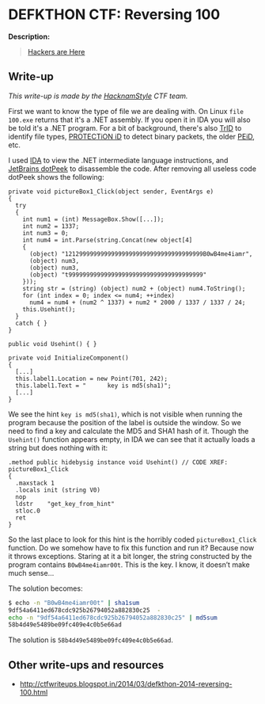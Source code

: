 # DEFKTHON CTF: Reversing 100

**Description:**

> [Hackers are Here](100.exe)

## Write-up

_This write-up is made by the [HacknamStyle](http://hacknamstyle.net/) CTF team._

First we want to know the type of file we are dealing with. On Linux `file 100.exe` returns that it's a .NET assembly. If you open it in IDA you will also be told it's a .NET program. For a bit of background, there's also [TrID](http://mark0.net/soft-trid.html) to identify file types, [PROTECTiON iD](http://pid.gamecopyworld.com/) to detect binary packets, the older [PEiD](http://www.aldeid.com/wiki/PEiD), etc.

I used [IDA](https://www.hex-rays.com/products/ida/) to view the .NET intermediate language instructions, and [JetBrains dotPeek](http://www.jetbrains.com/decompiler/) to disassemble the code. After removing all useless code dotPeek shows the following:

```
private void pictureBox1_Click(object sender, EventArgs e)
{
  try
  {
    int num1 = (int) MessageBox.Show([...]);
    int num2 = 1337;
    int num3 = 0;
    int num4 = int.Parse(string.Concat(new object[4]
    {
      (object) "121299999999999999999999999999999999999B0wB4me4iamr",
      (object) num3,
      (object) num3,
      (object) "t99999999999999999999999999999999999999"
    }));
    string str = (string) (object) num2 + (object) num4.ToString();
    for (int index = 0; index <= num4; ++index)
      num4 = num4 + (num2 ^ 1337) + num2 * 2000 / 1337 / 1337 / 24;
    this.Usehint();
  }
  catch { }
}

public void Usehint() { }

private void InitializeComponent()
{
  [...]
  this.label1.Location = new Point(701, 242);
  this.label1.Text = "      key is md5(sha1)";
  [...]
}
```

We see the hint `key is md5(sha1)`, which is not visible when running the program because the position of the label is outside the window. So we need to find a key and calculate the MD5 and SHA1 hash of it. Though the `Usehint()` function appears empty, in IDA we can see that it actually loads a string but does nothing with it:

```
.method public hidebysig instance void Usehint() // CODE XREF: pictureBox1_Click
{
  .maxstack 1
  .locals init (string V0)
  nop
  ldstr    "get_key_from_hint"
  stloc.0
  ret
}
```

So the last place to look for this hint is the horribly coded `pictureBox1_Click` function. Do we somehow have to fix this function and run it? Because now it throws exceptions. Staring at it a bit longer, the string constructed by the program contains `B0wB4me4iamr00t`. This is the key. I know, it doesn’t make much sense…

The solution becomes:

```bash
$ echo -n "B0wB4me4iamr00t" | sha1sum
9df54a6411ed678cdc925b26794052a882830c25  -
echo -n "9df54a6411ed678cdc925b26794052a882830c25" | md5sum
58b4d49e5489be09fc409e4c0b5e66ad
```

The solution is `58b4d49e5489be09fc409e4c0b5e66ad`.

## Other write-ups and resources

* <http://ctfwriteups.blogspot.in/2014/03/defkthon-2014-reversing-100.html>
